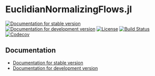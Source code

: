 # EuclidianNormalizingFlows.jl

[![Documentation for stable version](https://img.shields.io/badge/docs-stable-blue.svg)](https://bat.github.io/EuclidianNormalizingFlows.jl/stable)
[![Documentation for development version](https://img.shields.io/badge/docs-dev-blue.svg)](https://bat.github.io/EuclidianNormalizingFlows.jl/dev)
[![License](http://img.shields.io/badge/license-MIT-brightgreen.svg?style=flat)](LICENSE.md)
[![Build Status](https://github.com/bat/EuclidianNormalizingFlows.jl/workflows/CI/badge.svg?branch=master)](https://github.com/bat/EuclidianNormalizingFlows.jl/actions?query=workflow%3ACI)
[![Codecov](https://codecov.io/gh/bat/EuclidianNormalizingFlows.jl/branch/master/graph/badge.svg)](https://codecov.io/gh/bat/EuclidianNormalizingFlows.jl)


## Documentation

* [Documentation for stable version](https://bat.github.io/EuclidianNormalizingFlows.jl/stable)
* [Documentation for development version](https://bat.github.io/EuclidianNormalizingFlows.jl/dev)
